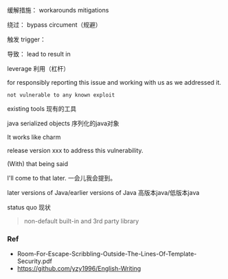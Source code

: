 缓解措施：
workarounds
mitigations


绕过：
bypass
circument（规避）


触发
trigger：


导致：
lead to
result in


leverage
利用（杠杆）


for responsibly
reporting this issue and working with us as we addressed it.

```
not vulnerable to any known exploit

```

existing tools
现有的工具


java serialized objects
序列化的java对象

It works like charm


release version xxx to address this vulnerability.

(With) that being said


I'll come to that later.
一会儿我会提到。


later versions of Java/earlier versions of Java
高版本java/低版本java


status quo
现状

> non-default built-in and 3rd party library

### Ref
- Room-For-Escape-Scribbling-Outside-The-Lines-Of-Template-Security.pdf
- https://github.com/yzy1996/English-Writing
